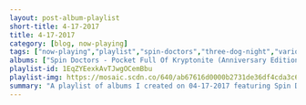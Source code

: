 ```yaml
---
layout: post-album-playlist
short-title: 4-17-2017
title: 4-17-2017
category: [blog, now-playing]
tags: ["now-playing","playlist","spin-doctors","three-dog-night","various-artists","the-byrds","various-artists","ac/dc","mastodon","various-artists"]
albums: ["Spin Doctors - Pocket Full Of Kryptonite (Anniversary Edition)","Three Dog Night - One","Various Artists - Never Twice","The Byrds - The Notorious Byrd Brothers","Various Artists - Swing Era Plus No. 3 - Cd016","AC/DC - Let There Be Rock","Mastodon - Emperor of Sand","Various Artists - DAMN."]
playlist-id: 1EqZYEexkAvTJwgOCemBbu
playlist-img: https://mosaic.scdn.co/640/ab67616d0000b2731de36df4cda3c6a5fefdf798ab67616d0000b2733031db0d7e0e45cd40b0e07cab67616d0000b2733f54486350a5c681ba9ec382ab67616d0000b27390126a3a12ad644fa6d3221c
summary: "A playlist of albums I created on 04-17-2017 featuring Spin Doctors, Three Dog Night, Various Artists, The Byrds, Various Artists, AC/DC, Mastodon, and Various Artists"
---
```

